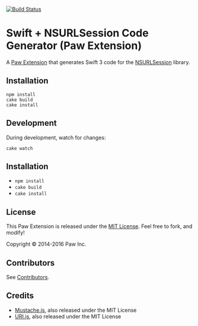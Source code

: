 [![Build Status](https://travis-ci.org/luckymarmot/Paw-SwiftNSURLSessionCodeGenerator.svg?branch=master)](https://travis-ci.org/luckymarmot/Paw-SwiftNSURLSessionCodeGenerator)

# Swift + NSURLSession Code Generator (Paw Extension)

A [Paw Extension](https://paw.cloud/extensions/SwiftNSURLSessionCodeGenerator) that generates Swift 3 code for the [NSURLSession](https://developer.apple.com/library/ios/documentation/Foundation/Reference/NSURLSession_class/) library.

## Installation

```shell
npm install
cake build
cake install
```

## Development

During development, watch for changes:

```shell
cake watch
```

## Installation

* `npm install`
* `cake build`
* `cake install`

## License

This Paw Extension is released under the [MIT License](LICENSE). Feel free to fork, and modify!

Copyright © 2014-2016 Paw Inc.

## Contributors

See [Contributors](https://github.com/luckymarmot/Paw-SwiftNSURLSessionCodeGenerator/graphs/contributors).

## Credits

* [Mustache.js](https://github.com/janl/mustache.js/), also released under the MIT License
* [URI.js](http://medialize.github.io/URI.js/), also released under the MIT License
